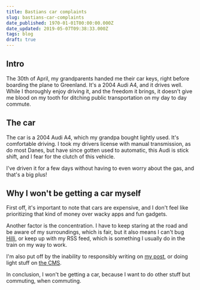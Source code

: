 ```yaml
---
title: Bastians car complaints
slug: bastians-car-complaints
date_published: 1970-01-01T00:00:00.000Z
date_updated: 2019-05-07T09:38:33.000Z
tags: blog
draft: true
---
```


## Intro

The 30th of April, my grandparents handed me their car keys, right before boarding the plane to Greenland. It's a 2004 Audi A4, and it drives well. While I thoroughly enjoy driving it, and the freedom it brings, it doesn't give me blood on my tooth for ditching public transportation on my day to day commute.

## The car

The car is a 2004 Audi A4, which my grandpa bought lightly used. It's comfortable driving. I took my drivers license with manual transmission, as do most Danes, but have since gotten used to automatic, this Audi is stick shift, and I fear for the clutch of this vehicle.

I've driven it for a few days without having to even worry about the gas, and that's a big plus!

## Why I won't be getting a car myself

First off, it's important to note that cars are expensive, and I don't feel like prioritizing that kind of money over wacky apps and fun gadgets.

Another factor is the concentration. I have to keep staring at the road and be aware of my surroundings, which is fair, but it also means I can't bug [Hilli](https://www.inuk.blog/author/hillitech/), or keep up with my RSS feed, which is something I usually do in the train on my way to work.

I'm also put off by the inability to responsibly writing on [my post](https://www.inuk.blog/author/bastian/), or doing light stuff on [the CMS](https://ghost.org/).

In conclusion, I won't be getting a car, because I want to do other stuff but commuting, when commuting.
